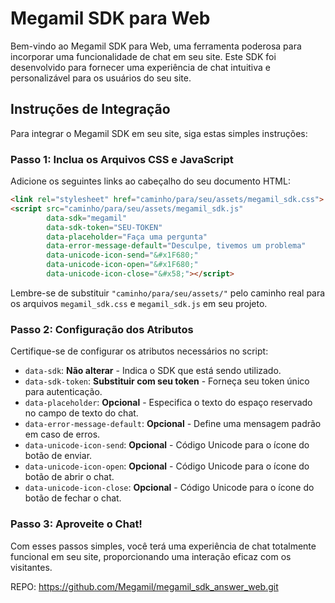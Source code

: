 # Megamil SDK para Web

Bem-vindo ao Megamil SDK para Web, uma ferramenta poderosa para incorporar uma funcionalidade de chat em seu site. Este SDK foi desenvolvido para fornecer uma experiência de chat intuitiva e personalizável para os usuários do seu site.

## Instruções de Integração

Para integrar o Megamil SDK em seu site, siga estas simples instruções:

### Passo 1: Inclua os Arquivos CSS e JavaScript

Adicione os seguintes links ao cabeçalho do seu documento HTML:

```html
<link rel="stylesheet" href="caminho/para/seu/assets/megamil_sdk.css">
<script src="caminho/para/seu/assets/megamil_sdk.js"
        data-sdk="megamil"
        data-sdk-token="SEU-TOKEN"
        data-placeholder="Faça uma pergunta"
        data-error-message-default="Desculpe, tivemos um problema"
        data-unicode-icon-send="&#x1F680;"
        data-unicode-icon-open="&#x1F680;"
        data-unicode-icon-close="&#x58;"></script>
```

Lembre-se de substituir `"caminho/para/seu/assets/"` pelo caminho real para os arquivos `megamil_sdk.css` e `megamil_sdk.js` em seu projeto.

### Passo 2: Configuração dos Atributos

Certifique-se de configurar os atributos necessários no script:

- `data-sdk`: **Não alterar** - Indica o SDK que está sendo utilizado.
- `data-sdk-token`: **Substituir com seu token** - Forneça seu token único para autenticação.
- `data-placeholder`: **Opcional** - Especifica o texto do espaço reservado no campo de texto do chat.
- `data-error-message-default`: **Opcional** - Define uma mensagem padrão em caso de erros.
- `data-unicode-icon-send`: **Opcional** - Código Unicode para o ícone do botão de enviar.
- `data-unicode-icon-open`: **Opcional** - Código Unicode para o ícone do botão de abrir o chat.
- `data-unicode-icon-close`: **Opcional** - Código Unicode para o ícone do botão de fechar o chat.

### Passo 3: Aproveite o Chat!

Com esses passos simples, você terá uma experiência de chat totalmente funcional em seu site, proporcionando uma interação eficaz com os visitantes.

REPO: https://github.com/Megamil/megamil_sdk_answer_web.git